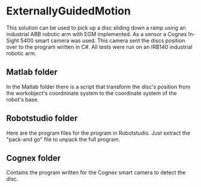 # ExternallyGuidedMotion
This solution can be used to pick up a disc sliding down a ramp using an industrial ABB robotic arm with EGM implemented.
As a sensor a Cognex In-Sight 5400 smart camera was used. This camera sent the discs position over to the program written in C#. 
All tests were run on an IRB140 industrial robotic arm. 
 
## Matlab folder
In the Matlab folder there is a script that transform the disc's position from the workobject's coordninate system to the coordinate system of the robot's base.

## Robotstudio folder
Here are the program files for the program in Robotstudio. Just extract the "pack-and go" file to unpack the full program.

## Cognex folder
Contains the program written for the Cognex smart camera to detect the disc.

